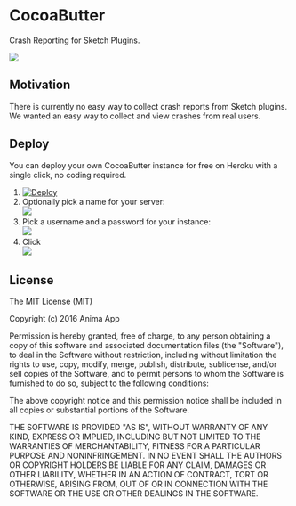 # CocoaButter
Crash Reporting for Sketch Plugins.

![](https://cl.ly/1b0H2i3z163D/ezgif-1564281746.gif)

## Motivation

There is currently no easy way to collect crash reports from Sketch plugins. We wanted an easy way to collect and view crashes from real users.

## Deploy 
You can deploy your own CocoaButter instance for free on Heroku with a single click, no coding required.

1. [![Deploy](https://www.herokucdn.com/deploy/button.png)](https://heroku.com/deploy)
2. Optionally pick a name for your server:  
<kbd>![](https://cl.ly/040U0b1z2A3S/Screen%20Shot%202016-10-01%20at%209.06.38%20AM.png)</kbd>
3. Pick a username and a password for your instance:  
<kbd>![](https://cl.ly/3M1n2c0V3I1u/Screen%20Shot%202016-10-01%20at%209.06.30%20AM.png)</kbd>
4. Click  
<kbd>![](https://cl.ly/0N3F0Y0B2P0r/Screen%20Shot%202016-10-01%20at%209.59.05%20AM.png)</kbd>





## License

The MIT License (MIT)

Copyright (c) 2016 Anima App

Permission is hereby granted, free of charge, to any person obtaining a copy
of this software and associated documentation files (the "Software"), to deal
in the Software without restriction, including without limitation the rights
to use, copy, modify, merge, publish, distribute, sublicense, and/or sell
copies of the Software, and to permit persons to whom the Software is
furnished to do so, subject to the following conditions:

The above copyright notice and this permission notice shall be included in
all copies or substantial portions of the Software.

THE SOFTWARE IS PROVIDED "AS IS", WITHOUT WARRANTY OF ANY KIND, EXPRESS OR
IMPLIED, INCLUDING BUT NOT LIMITED TO THE WARRANTIES OF MERCHANTABILITY,
FITNESS FOR A PARTICULAR PURPOSE AND NONINFRINGEMENT.  IN NO EVENT SHALL THE
AUTHORS OR COPYRIGHT HOLDERS BE LIABLE FOR ANY CLAIM, DAMAGES OR OTHER
LIABILITY, WHETHER IN AN ACTION OF CONTRACT, TORT OR OTHERWISE, ARISING FROM,
OUT OF OR IN CONNECTION WITH THE SOFTWARE OR THE USE OR OTHER DEALINGS IN
THE SOFTWARE.
